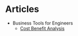 # Articles  
* Business Tools for Engineers  
    * [Cost Benefit Analysis](./Cost-Benefit-Analysis)   